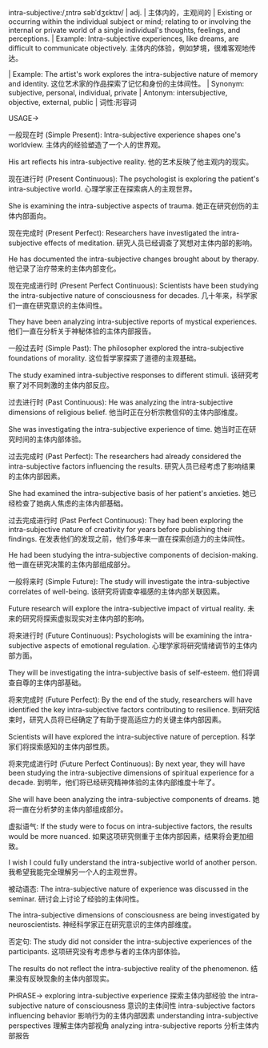 intra-subjective:/ˌɪntrə səbˈdʒɛktɪv/ | adj. | 主体内的，主观间的 | Existing or occurring within the individual subject or mind; relating to or involving the internal or private world of a single individual's thoughts, feelings, and perceptions.  | Example: Intra-subjective experiences, like dreams, are difficult to communicate objectively.  主体内的体验，例如梦境，很难客观地传达。

| Example: The artist's work explores the intra-subjective nature of memory and identity.  这位艺术家的作品探索了记忆和身份的主体间性。 | Synonym: subjective, personal, individual, private | Antonym: intersubjective, objective, external, public | 词性:形容词


USAGE->

一般现在时 (Simple Present):
Intra-subjective experience shapes one's worldview.  主体内的经验塑造了一个人的世界观。

His art reflects his intra-subjective reality. 他的艺术反映了他主观内的现实。


现在进行时 (Present Continuous):
The psychologist is exploring the patient's intra-subjective world.  心理学家正在探索病人的主观世界。

She is examining the intra-subjective aspects of trauma. 她正在研究创伤的主体内部面向。


现在完成时 (Present Perfect):
Researchers have investigated the intra-subjective effects of meditation.  研究人员已经调查了冥想对主体内部的影响。

He has documented the intra-subjective changes brought about by therapy. 他记录了治疗带来的主体内部变化。


现在完成进行时 (Present Perfect Continuous):
Scientists have been studying the intra-subjective nature of consciousness for decades.  几十年来，科学家们一直在研究意识的主体间性。

They have been analyzing intra-subjective reports of mystical experiences.  他们一直在分析关于神秘体验的主体内部报告。


一般过去时 (Simple Past):
The philosopher explored the intra-subjective foundations of morality.  这位哲学家探索了道德的主观基础。

The study examined intra-subjective responses to different stimuli.  该研究考察了对不同刺激的主体内部反应。


过去进行时 (Past Continuous):
He was analyzing the intra-subjective dimensions of religious belief.  他当时正在分析宗教信仰的主体内部维度。

She was investigating the intra-subjective experience of time. 她当时正在研究时间的主体内部体验。


过去完成时 (Past Perfect):
The researchers had already considered the intra-subjective factors influencing the results.  研究人员已经考虑了影响结果的主体内部因素。

She had examined the intra-subjective basis of her patient's anxieties. 她已经检查了她病人焦虑的主体内部基础。



过去完成进行时 (Past Perfect Continuous):
They had been exploring the intra-subjective nature of creativity for years before publishing their findings.  在发表他们的发现之前，他们多年来一直在探索创造力的主体间性。

He had been studying the intra-subjective components of decision-making. 他一直在研究决策的主体内部组成部分。


一般将来时 (Simple Future):
The study will investigate the intra-subjective correlates of well-being.  该研究将调查幸福感的主体内部关联因素。

Future research will explore the intra-subjective impact of virtual reality. 未来的研究将探索虚拟现实对主体内部的影响。


将来进行时 (Future Continuous):
Psychologists will be examining the intra-subjective aspects of emotional regulation.  心理学家将研究情绪调节的主体内部方面。

They will be investigating the intra-subjective basis of self-esteem. 他们将调查自尊的主体内部基础。


将来完成时 (Future Perfect):
By the end of the study, researchers will have identified the key intra-subjective factors contributing to resilience.  到研究结束时，研究人员将已经确定了有助于提高适应力的关键主体内部因素。

Scientists will have explored the intra-subjective nature of perception. 科学家们将探索感知的主体内部性质。


将来完成进行时 (Future Perfect Continuous):
By next year, they will have been studying the intra-subjective dimensions of spiritual experience for a decade.  到明年，他们将已经研究精神体验的主体内部维度十年了。

She will have been analyzing the intra-subjective components of dreams. 她将一直在分析梦的主体内部组成部分。


虚拟语气:
If the study were to focus on intra-subjective factors, the results would be more nuanced.  如果这项研究侧重于主体内部因素，结果将会更加细致。

I wish I could fully understand the intra-subjective world of another person. 我希望我能完全理解另一个人的主观世界。


被动语态:
The intra-subjective nature of experience was discussed in the seminar.  研讨会上讨论了经验的主体间性。

The intra-subjective dimensions of consciousness are being investigated by neuroscientists. 神经科学家正在研究意识的主体内部维度。


否定句:
The study did not consider the intra-subjective experiences of the participants.  这项研究没有考虑参与者的主体内部体验。

The results do not reflect the intra-subjective reality of the phenomenon. 结果没有反映现象的主体内部现实。



PHRASE->
exploring intra-subjective experience  探索主体内部经验
the intra-subjective nature of consciousness  意识的主体间性
intra-subjective factors influencing behavior 影响行为的主体内部因素
understanding intra-subjective perspectives  理解主体内部视角
analyzing intra-subjective reports 分析主体内部报告
